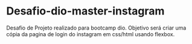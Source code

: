 # Desafio-dio-master-instagram
Desafio de Projeto realizado para bootcamp dio.
Objetivo será criar uma cópia da pagina de login do instagram em css/html usando flexbox.
